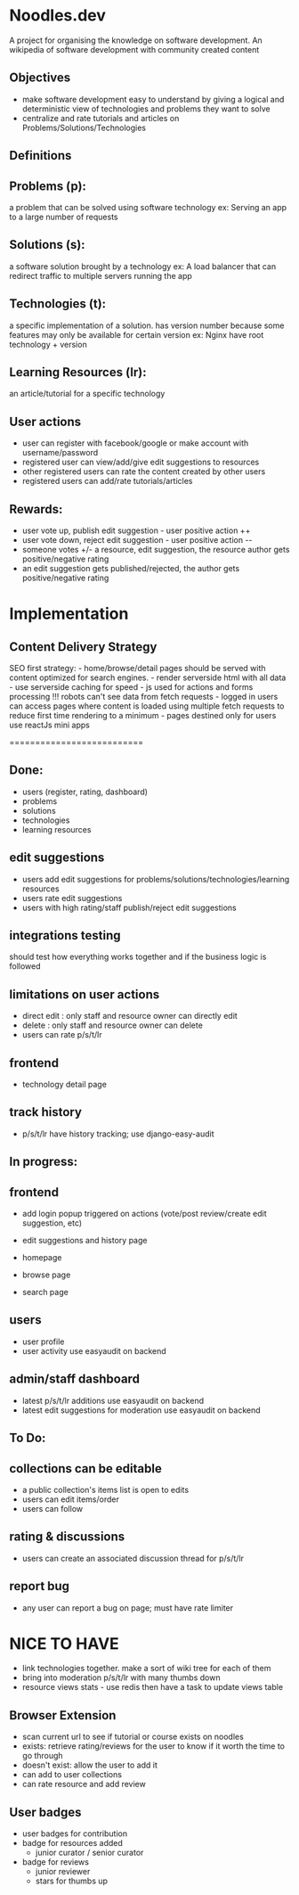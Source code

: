 # Noodles.dev

A project for organising the knowledge on software development. 
An wikipedia of software development with community created content

## Objectives
- make software development easy to understand by giving a logical and deterministic view of technologies and problems they want to solve
- centralize and rate tutorials and articles on Problems/Solutions/Technologies

## Definitions

Problems (p):
---------
a problem that can be solved using software technology
ex: Serving an app to a large number of requests

Solutions (s):
----------
a software solution brought by a technology
ex: A load balancer that can redirect traffic to multiple servers running the app

Technologies (t):
--------------
a specific implementation of a solution. has version number because some features may only be available for certain version
ex: Nginx
have root technology + version

Learning Resources (lr):
-------------------
an article/tutorial for a specific technology


## User actions
- user can register with facebook/google or make account with username/password
- registered user can view/add/give edit suggestions to resources
- other registered  users can rate the content created by other users
- registered users can add/rate tutorials/articles

Rewards:
-------
- user vote up, publish edit suggestion  - user positive action ++
- user vote down, reject edit suggestion - user positive action --
- someone votes +/- a resource, edit suggestion, the resource author gets positive/negative rating
- an edit suggestion gets published/rejected, the author gets positive/negative rating


# Implementation

Content Delivery Strategy
-------------------------

SEO first strategy:
    - home/browse/detail pages should be served with content optimized for search engines.
        - render serverside html with all data
        - use serverside caching for speed
        - js used for actions and forms processing
        !!! robots can't see data from fetch requests
    - logged in users can access pages where content is loaded using multiple fetch requests to reduce first time rendering to a minimum
    - pages destined only for users use reactJs mini apps

========================== 

## Done:
- users (register, rating, dashboard)
- problems
- solutions
- technologies
- learning resources

edit suggestions
----------------
- users add edit suggestions for problems/solutions/technologies/learning resources
- users rate edit suggestions
- users with high rating/staff publish/reject edit suggestions

integrations testing
--------------------
should test how everything works together and if the business logic is followed

limitations on user actions
--------------------------
- direct edit   :  only staff and resource owner can directly edit  
- delete        :  only staff and resource owner can delete
- users can rate p/s/t/lr

frontend
--------
- technology detail page


track history
-------------
- p/s/t/lr have history tracking; use django-easy-audit

## In progress:

frontend
--------
- add login popup triggered on actions (vote/post review/create edit suggestion, etc)
- edit suggestions and history page

- homepage
- browse page
- search page

users
-----
- user profile
- user activity                             use easyaudit on backend

admin/staff dashboard
-----------
- latest p/s/t/lr additions                 use easyaudit on backend
- latest edit suggestions for moderation    use easyaudit on backend


## To Do:

collections can be editable
---------------------------
- a public collection's items list is open to edits
- users can edit items/order
- users can follow 

rating & discussions
--------------------
- users can create an associated discussion thread for p/s/t/lr

report bug
----------
- any user can report a bug on page; must have rate limiter


# NICE TO HAVE

- link technologies together. make a sort of wiki tree for each of them
- bring into moderation p/s/t/lr with many thumbs down
- resource views stats - use redis then have a task to update views table

## Browser Extension
- scan current url to see if tutorial or course exists on noodles
- exists: retrieve rating/reviews for the user to know if it worth the time to go through
- doesn't exist: allow the user to add it
- can add to user collections
- can rate resource and add review

User badges
-----------
- user badges for contribution
- badge for resources added
   - junior curator / senior curator
- badge for reviews
   - junior reviewer
   - stars for thumbs up